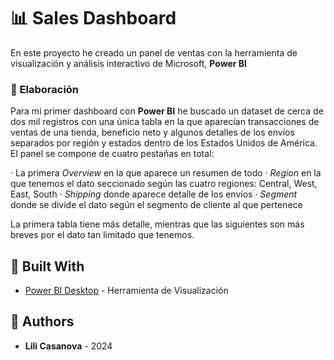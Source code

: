 # :bar_chart: Sales Dashboard

En este proyecto he creado un panel de ventas con la herramienta de visualización y análisis interactivo de Microsoft, **Power BI**

### :construction_worker: Elaboración

Para mi primer dashboard con **Power BI** he buscado un dataset de cerca de dos mil registros con una única tabla en la que aparecían transacciones de ventas de una tienda, beneficio neto y algunos detalles de los envíos separados por región y estados dentro de los Estados Unidos de América. 
El panel se compone de cuatro pestañas en total: 

  · La primera *Overview* en la que aparece un resumen de todo
  · *Region* en la que tenemos el dato seccionado según las cuatro regiones: Central, West, East, South
  · *Shipping* donde aparece detalle de los envíos
  · *Segment* donde se divide el dato según el segmento de cliente al que pertenece

La primera tabla tiene más detalle, mientras que las siguientes son más breves por el dato tan limitado que tenemos. 


## :wrench: Built With

* [Power BI Desktop](https://powerbi.microsoft.com/es-es/desktop/) - Herramienta de Visualización

## :star2: Authors

* **Lili Casanova** - 2024
